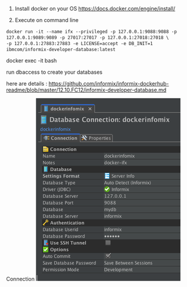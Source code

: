 
1. Install docker on your OS https://docs.docker.com/engine/install/

2. Execute on command line
```
docker run -it --name ifx --privileged -p 127.0.0.1:9088:9088 -p 127.0.0.1:9089:9089 -p 27017:27017 -p 127.0.0.1:27018:27018 \
-p 127.0.0.1:27883:27883 -e LICENSE=accept -e DB_INIT=1 ibmcom/informix-developer-database:latest
```
docker exec -it <CONTAINER ID> bash

run dbaccess to create your databases

here are details : https://github.com/informix/informix-dockerhub-readme/blob/master/12.10.FC12/informix-developer-database.md 

Connection 
![alt text](https://raw.githubusercontent.com/sushilshinde/how-to-docs/main/assets/db-viz-docker-ifx.png)
